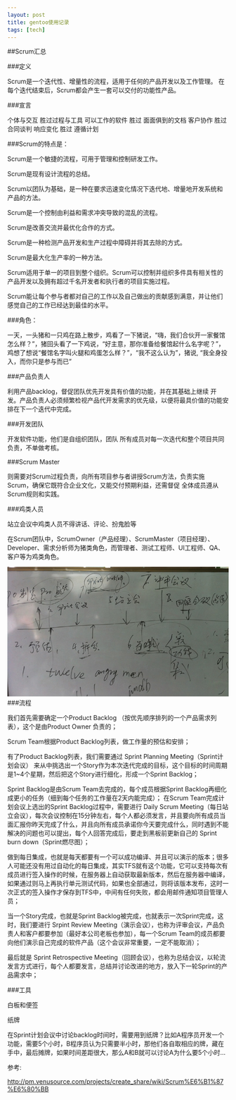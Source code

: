 ```yaml
---
layout: post
title: gentoo使用记录 
tags: [tech]
---
```


##Scrum汇总

###定义

Scrum是一个迭代性、增量性的流程，适用于任何的产品开发以及工作管理。 在每个迭代结束后，Scrum都会产生一套可以交付的功能性产品。

###宣言

个体与交互 胜过过程与工具 
可以工作的软件 胜过 面面俱到的文档
客户协作 胜过 合同谈判
响应变化 胜过 遵循计划

###Scrum的特点是：

Scrum是一个敏捷的流程，可用于管理和控制研发工作。

Scrum是现有设计流程的总结。

Scrum以团队为基础，是一种在要求迅速变化情况下迭代地、增量地开发系统和产品的方法。

Scrum是一个控制由利益和需求冲突导致的混乱的流程。

Scrum是改善交流并最优化合作的方式。

Scrum是一种检测产品开发和生产过程中障碍并将其去除的方式。

Scrum是最大化生产率的一种方法。

Scrum适用于单一的项目到整个组织。Scrum可以控制并组织多件具有相关性的产品开发以及拥有超过千名开发者和执行者的项目实施过程。

Scrum能让每个参与者都对自己的工作以及自己做出的贡献感到满意，并让他们感觉自己的工作已经达到最佳的水平。

###角色：

一天，一头猪和一只鸡在路上散步，鸡看了一下猪说，“嗨，我们合伙开一家餐馆怎么样？”，猪回头看了一下鸡说，“好主意，那你准备给餐馆起什么名字呢？”，
鸡想了想说“餐馆名字叫火腿和鸡蛋怎么样？”，“我不这么认为”，猪说, “我全身投入，而你只是参与而已”

###产品负责人

利用产品backlog，督促团队优先开发具有价值的功能，并在其基础上继续 开发。产品负责人必须频繁检视产品代开发需求的优先级，以便将最具价值的功能安排在下一个迭代中完成。

###开发团队

开发软件功能，他们是自组织团队，团队 所有成员对每一次迭代和整个项目共同负责，不单做考核。

###Scrum Master

则需要对Scrum过程负责，向所有项目参与者讲授Scrum方法，负责实施Scrum，确保它既符合企业文化，又能交付预期利益，还需督促 全体成员遵从Scrum规则和实践。

###鸡类人员

站立会议中鸡类人员不得讲话、评论、扮鬼脸等

在Scrum团队中，ScrumOwner（产品经理）、ScrumMaster（项目经理）、Developer、需求分析师为猪类角色，而管理者、测试工程师、UI工程师、QA、客户等为鸡类角色。

![lspci](/images/scrum.jpg)
###流程

我们首先需要确定一个Product Backlog （按优先顺序排列的一个产品需求列表），这个是由Product Owner 负责的；

Scrum Team根据Product Backlog列表，做工作量的预估和安排；

有了Product Backlog列表，我们需要通过 Sprint Planning Meeting（Sprint计划会议） 来从中挑选出一个Story作为本次迭代完成的目标，这个目标的时间周期是1~4个星期，然后把这个Story进行细化，形成一个Sprint Backlog；

Sprint Backlog是由Scrum Team去完成的，每个成员根据Sprint Backlog再细化成更小的任务（细到每个任务的工作量在2天内能完成）；
在Scrum Team完成计划会议上选出的Sprint Backlog过程中，需要进行 Daily Scrum Meeting（每日站立会议），每次会议控制在15分钟左右，每个人都必须发言，并且要向所有成员当面汇报你昨天完成了什么，并且向所有成员承诺你今天要完成什么，同时遇到不能解决的问题也可以提出，每个人回答完成后，要走到黑板前更新自己的 Sprint burn down（Sprint燃尽图）；

做到每日集成，也就是每天都要有一个可以成功编译、并且可以演示的版本；很多人可能还没有用过自动化的每日集成，其实TFS就有这个功能，它可以支持每次有成员进行签入操作的时候，在服务器上自动获取最新版本，然后在服务器中编译，如果通过则马上再执行单元测试代码，如果也全部通过，则将该版本发布，这时一次正式的签入操作才保存到TFS中，中间有任何失败，都会用邮件通知项目管理人员；

当一个Story完成，也就是Sprint Backlog被完成，也就表示一次Sprint完成，这时，我们要进行 Srpint Review Meeting（演示会议），也称为评审会议，产品负责人和客户都要参加（最好本公司老板也参加），每一个Scrum Team的成员都要向他们演示自己完成的软件产品（这个会议非常重要，一定不能取消）；

最后就是 Sprint Retrospective Meeting（回顾会议），也称为总结会议，以轮流发言方式进行，每个人都要发言，总结并讨论改进的地方，放入下一轮Sprint的产品需求中；

###工具

白板和便签

纸牌

在Sprint计划会议中讨论backlog时间时，需要用到纸牌？比如A程序员开发一个功能，需要5个小时，B程序员认为只需要半小时，那他们各自取相应的牌，藏在手中，最后摊牌，如果时间差距很大，那么A和B就可以讨论A为什么要5个小时...


参考:

<http://pm.venusource.com/projects/create_share/wiki/Scrum%E6%B1%87%E6%80%BB>
